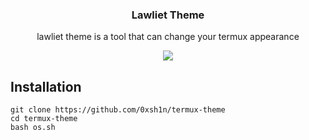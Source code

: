 <h3 align="center">   
   Lawliet Theme
   </h3> 
 <p align="center"> 
 lawliet theme is a tool that can change your termux appearance
 </p> 
<p align="center">
<img src="https://cdn.discordapp.com/attachments/1175528789619511366/1187700341693759559/Screenshot_2023_1222_181645.png?ex=6597d723&is=65856223&hm=208a2cdda7e5b21011bf42517194d63b0b7363fe453f8ab35a5d785d7f98d119&">
</p>

 <h2>Installation</h2> 

 ``` 
 git clone https://github.com/0xsh1n/termux-theme
 cd termux-theme
 bash os.sh
 ``` 

